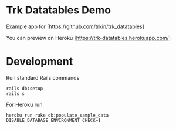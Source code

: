 # Trk Datatables Demo

Example app for [https://github.com/trkin/trk_datatables]

You can preview on Heroku [https://trk-datatables.herokuapp.com/]

# Development

Run standard Rails commands

```
rails db:setup
rails s
```

For Heroku run

```
heroku run rake db:populate_sample_data DISABLE_DATABASE_ENVIRONMENT_CHECK=1
```
